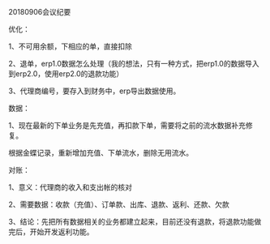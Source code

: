 20180906会议纪要

优化：

1、不可用余额，下相应的单，直接扣除

2、退单，erp1.0数据怎么处理（我的想法，只有一种方式，把erp1.0的数据导入到erp2.0，使用erp2.0的退款功能）

3、代理商编号，要存入到财务中，erp导出数据使用。



数据：

1、现在最新的下单业务是先充值，再扣款下单，需要将之前的流水数据补充修复。

   根据金蝶记录，重新增加充值、下单流水，删除无用流水。



对账：

1、意义：代理商的收入和支出帐的核对

2、需要数据：收款（充值）、订单款、出库、退款、返利、还款、欠款

3、结论：先把所有数据相关的业务都建立起来，目前还没有退款，将退款功能做完后，开始开发返利功能。

